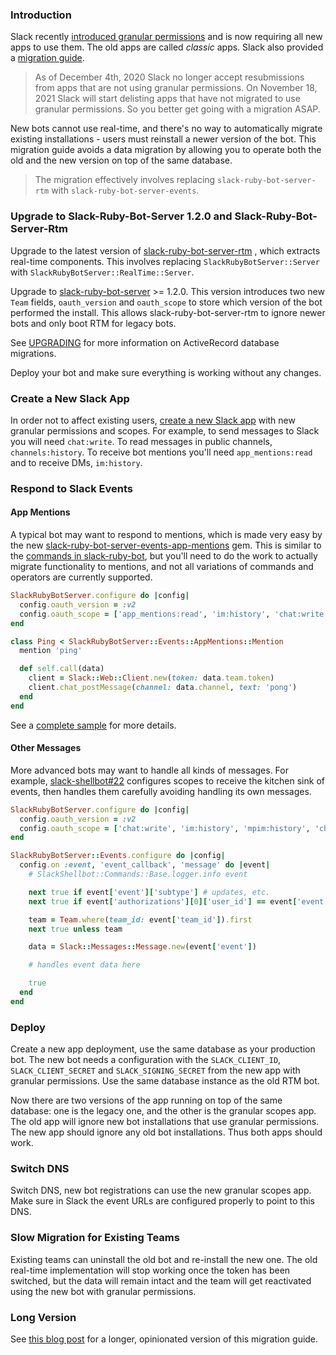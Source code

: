 ### Introduction

Slack recently [introduced granular permissions](https://medium.com/slack-developer-blog/more-precision-less-restrictions-a3550006f9c3) and is now requiring all new apps to use them. The old apps are called _classic_ apps. Slack also provided a [migration guide](https://api.slack.com/authentication/migration).

> As of December 4th, 2020 Slack no longer accept resubmissions from apps that are not using granular permissions. On November 18, 2021 Slack will start delisting apps that have not migrated to use granular permissions. So you better get going with a migration ASAP.

New bots cannot use real-time, and there's no way to automatically migrate existing installations - users must reinstall a newer version of the bot. This migration guide avoids a data migration by allowing you to operate both the old and the new version on top of the same database.

> The migration effectively involves replacing `slack-ruby-bot-server-rtm` with `slack-ruby-bot-server-events`.

### Upgrade to Slack-Ruby-Bot-Server 1.2.0 and Slack-Ruby-Bot-Server-Rtm

Upgrade to the latest version of [slack-ruby-bot-server-rtm](https://github.com/slack-ruby/slack-ruby-bot-server-rtm) , which extracts real-time components. This involves replacing `SlackRubyBotServer::Server` with `SlackRubyBotServer::RealTime::Server`.

Upgrade to [slack-ruby-bot-server](https://github.com/slack-ruby/slack-ruby-bot-server) >= 1.2.0. This version introduces two new `Team` fields, `oauth_version` and `oauth_scope` to store which version of the bot performed the install. This allows slack-ruby-bot-server-rtm to ignore newer bots and only boot RTM for legacy bots.

See [UPGRADING](https://github.com/slack-ruby/slack-ruby-bot-server/blob/master/UPGRADING.md#upgrading-to--120) for more information on ActiveRecord database migrations.

Deploy your bot and make sure everything is working without any changes.

### Create a New Slack App

In order not to affect existing users, [create a new Slack app](https://api.slack.com/apps) with new granular permissions and scopes. For example, to send messages to Slack you will need `chat:write`. To read messages in public channels, `channels:history`. To receive bot mentions you'll need `app_mentions:read` and to receive DMs, `im:history`.

### Respond to Slack Events

#### App Mentions

A typical bot may want to respond to mentions, which is made very easy by the new [slack-ruby-bot-server-events-app-mentions](https://github.com/slack-ruby/slack-ruby-bot-server-events-app-mentions) gem. This is similar to the [commands in slack-ruby-bot](https://github.com/slack-ruby/slack-ruby-bot#commands-and-operators), but you'll need to do the work to actually migrate functionality to mentions, and not all variations of commands and operators are currently supported.

```ruby
SlackRubyBotServer.configure do |config|
  config.oauth_version = :v2
  config.oauth_scope = ['app_mentions:read', 'im:history', 'chat:write']
end
```

```ruby
class Ping < SlackRubyBotServer::Events::AppMentions::Mention
  mention 'ping'

  def self.call(data)
    client = Slack::Web::Client.new(token: data.team.token)
    client.chat_postMessage(channel: data.channel, text: 'pong')
  end
end
```

See a [complete sample](https://github.com/slack-ruby/slack-ruby-bot-server-events-app-mentions-sample) for more details.

#### Other Messages

More advanced bots may want to handle all kinds of messages. For example, [slack-shellbot#22](https://github.com/slack-ruby/slack-shellbot/pull/22) configures scopes to receive the kitchen sink of events, then handles them carefully avoiding handling its own messages.

```ruby
SlackRubyBotServer.configure do |config|
  config.oauth_version = :v2
  config.oauth_scope = ['chat:write', 'im:history', 'mpim:history', 'channels:history', 'groups:history']
end
```

```ruby
SlackRubyBotServer::Events.configure do |config|
  config.on :event, 'event_callback', 'message' do |event|
    # SlackShellbot::Commands::Base.logger.info event

    next true if event['event']['subtype'] # updates, etc.
    next true if event['authorizations'][0]['user_id'] == event['event']['user'] # self

    team = Team.where(team_id: event['team_id']).first
    next true unless team

    data = Slack::Messages::Message.new(event['event'])

    # handles event data here

    true
  end
end
```

### Deploy

Create a new app deployment, use the same database as your production bot. The new bot needs a configuration with the `SLACK_CLIENT_ID`, `SLACK_CLIENT_SECRET` and `SLACK_SIGNING_SECRET` from the new app with granular permissions. Use the same database instance as the old RTM bot.

Now there are two versions of the app running on top of the same database: one is the legacy one, and the other is the granular scopes app. The old app will ignore new bot installations that use granular permissions. The new app should ignore any old bot installations. Thus both apps should work.

### Switch DNS

Switch DNS, new bot registrations can use the new granular scopes app. Make sure in Slack the event URLs are configured properly to point to this DNS.

### Slow Migration for Existing Teams

Existing teams can uninstall the old bot and re-install the new one. The old real-time implementation will stop working once the token has been switched, but the data will remain intact and the team will get reactivated using the new bot with granular permissions.

### Long Version

See [this blog post](http://localhost:4000/2020/11/30/migrating-classic-slack-ruby-bots-to-granular-permissions.html) for a longer, opinionated version of this migration guide.
